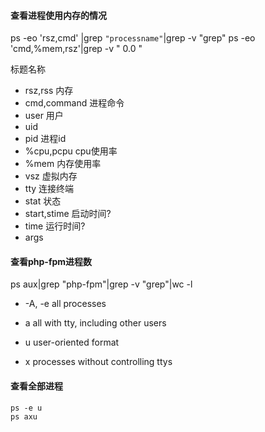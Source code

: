 
#### 查看进程使用内存的情况
ps -eo 'rsz,cmd' |grep `"processname"`|grep -v "grep"
ps -eo 'cmd,%mem,rsz'|grep -v " 0.0 "

标题名称

- rsz,rss 内存
- cmd,command 进程命令
- user 用户
- uid 
- pid 进程id
- %cpu,pcpu cpu使用率
- %mem 内存使用率
- vsz 虚拟内存
- tty 连接终端
- stat 状态
- start,stime 启动时间?
- time 运行时间?
- args

#### 查看php-fpm进程数
ps aux|grep "php-fpm"|grep -v "grep"|wc -l

- -A, -e               all processes

- a                   all with tty, including other users
- u                   user-oriented format
- x                   processes without controlling ttys

#### 查看全部进程
    ps -e u
    ps axu
    